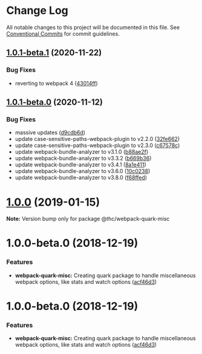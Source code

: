 # Change Log

All notable changes to this project will be documented in this file.
See [Conventional Commits](https://conventionalcommits.org) for commit guidelines.

## [1.0.1-beta.1](https://github.com/thc-tools/webpack-laboratory/compare/@thc/webpack-quark-misc@1.0.1-beta.0...@thc/webpack-quark-misc@1.0.1-beta.1) (2020-11-22)


### Bug Fixes

* reverting to webpack 4 ([43014ff](https://github.com/thc-tools/webpack-laboratory/commit/43014ff414974067a60abf7733fff2444f244dc5))





## [1.0.1-beta.0](https://github.com/thc-tools/webpack-laboratory/compare/@thc/webpack-quark-misc@1.0.0...@thc/webpack-quark-misc@1.0.1-beta.0) (2020-11-12)


### Bug Fixes

* massive updates ([d9cdb6d](https://github.com/thc-tools/webpack-laboratory/commit/d9cdb6de2947dca6e215f3d5150b44176117fdeb))
* update case-sensitive-paths-webpack-plugin to v2.2.0 ([32fe662](https://github.com/thc-tools/webpack-laboratory/commit/32fe66270f0dba2d9370a79e693a898e191e79ed))
* update case-sensitive-paths-webpack-plugin to v2.3.0 ([c67578c](https://github.com/thc-tools/webpack-laboratory/commit/c67578c655322f2e13a93d2ebd57da42bf4458fc))
* update webpack-bundle-analyzer to v3.1.0 ([b88ae2f](https://github.com/thc-tools/webpack-laboratory/commit/b88ae2fa323ec2b609688e386fa1033e99d09c40))
* update webpack-bundle-analyzer to v3.3.2 ([b669b36](https://github.com/thc-tools/webpack-laboratory/commit/b669b3678b9374e54c5bdbaaa2ae6341bf235520))
* update webpack-bundle-analyzer to v3.4.1 ([8a1e411](https://github.com/thc-tools/webpack-laboratory/commit/8a1e41185ab4acde1e651cdb0fddd675d2be1254))
* update webpack-bundle-analyzer to v3.6.0 ([10c0238](https://github.com/thc-tools/webpack-laboratory/commit/10c0238ea90d6d27f117226e83db251b09d67937))
* update webpack-bundle-analyzer to v3.8.0 ([f68ffed](https://github.com/thc-tools/webpack-laboratory/commit/f68ffedfc221912c70293917bbb73e7665edab06))





# [1.0.0](https://github.com/thc-tools/webpack-laboratory/compare/@thc/webpack-quark-misc@1.0.0-beta.0...@thc/webpack-quark-misc@1.0.0) (2019-01-15)

**Note:** Version bump only for package @thc/webpack-quark-misc






# 1.0.0-beta.0 (2018-12-19)


### Features

* **webpack-quark-misc:** Creating quark package to handle miscellaneous webpack options, like stats and watch options ([acf46d3](https://github.com/thc-tools/webpack-laboratory/commit/acf46d3))





# 1.0.0-beta.0 (2018-12-19)


### Features

* **webpack-quark-misc:** Creating quark package to handle miscellaneous webpack options, like stats and watch options ([acf46d3](https://github.com/thc-tools/webpack-laboratory/commit/acf46d3))
